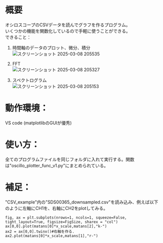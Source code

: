 # 概要
オシロスコープのCSVデータを読んでグラフを作るプログラム。  
いくつかの機能を関数化しているので手軽に使うことができる。  
できること：  
  
1. 時間軸のデータのプロット、微分、積分  
![スクリーンショット 2025-03-08 205535](https://github.com/user-attachments/assets/d1a6c300-bd35-4be5-bd68-382806b7ebd5)
  
2. FFT  
![スクリーンショット 2025-03-08 205327](https://github.com/user-attachments/assets/71b0bd59-3412-4cea-b339-73f99ac780b8)
  
3. スペクトログラム  
![スクリーンショット 2025-03-08 205153](https://github.com/user-attachments/assets/25009463-b1a5-4834-97de-0fcf63576d03)
  
# 動作環境：  
VS code (matplotlibのGUIが優秀)  
  
# 使い方：  
全てのプログラムファイルを同じフォルダに入れて実行する。関数は"oscillo_plotter_func_v1.py"にまとめられている。  
  
# 補足：  
"CSV_example"内の"SDS00365_downsampled.csv"を読み込み、例えば以下のように左軸にCH1を、右軸にCH2をplotしてみる。  
```
fig, ax = plt.subplots(nrows=1, ncols=1, squeeze=False, tight_layout=True, figsize=FigSize, sharex = "col")
ax[0,0].plot(matans[0]*x_scale,matans[2],"k-")
ax2 = ax[0,0].twinx()#右軸を作る.
ax2.plot(matans[0]*x_scale,matans[1],"r-")
```
